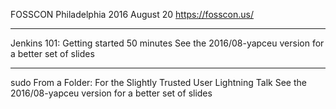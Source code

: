 FOSSCON Philadelphia
2016 August 20
https://fosscon.us/

----------------------------------------

Jenkins 101: Getting started
50 minutes
See the 2016/08-yapceu version for a better set of slides

----------------------------------------

sudo From a Folder:  For the Slightly Trusted User
Lightning Talk
See the 2016/08-yapceu version for a better set of slides


